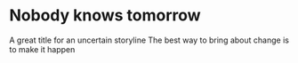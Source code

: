# Nobody knows tomorrow

A great title for an uncertain storyline
The best way to bring about change is to make it happen
